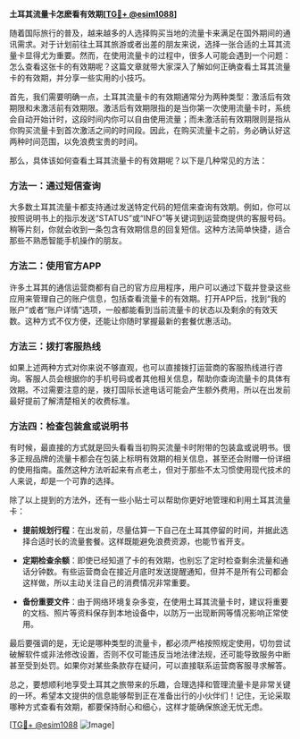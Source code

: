 **土耳其流量卡怎麽看有效期[[TG💪+ @esim1088](https://t.me/s/esim1088)]**

随着国际旅行的普及，越来越多的人选择购买当地的流量卡来满足在国外期间的通讯需求。对于计划前往土耳其旅游或者出差的朋友来说，选择一张合适的土耳其流量卡显得尤为重要。然而，在使用流量卡的过程中，很多人可能会遇到一个问题：怎么查看这张卡的有效期呢？这篇文章就带大家深入了解如何正确查看土耳其流量卡的有效期，并分享一些实用的小技巧。

首先，我们需要明确一点，土耳其流量卡的有效期通常分为两种类型：激活后有效期限和未激活前有效期限。激活后有效期限指的是当你第一次使用流量卡时，系统会自动开始计时，这段时间内你可以自由使用流量；而未激活前有效期限则是指从你购买流量卡到首次激活之间的时间段。因此，在购买流量卡之前，务必确认好这两种时间范围，以免浪费宝贵的时间。

那么，具体该如何查看土耳其流量卡的有效期呢？以下是几种常见的方法：

### 方法一：通过短信查询

大多数土耳其流量卡都支持通过发送特定代码的短信来查询有效期。例如，你可以按照说明书上的指示发送“STATUS”或“INFO”等关键词到运营商提供的客服号码。稍等片刻，你就会收到一条包含有效期信息的回复短信。这种方法简单快捷，适合那些不熟悉智能手机操作的朋友。

### 方法二：使用官方APP

许多土耳其的通信运营商都有自己的官方应用程序，用户可以通过下载并登录这些应用来管理自己的账户信息，包括查看流量卡的有效期。打开APP后，找到“我的账户”或者“账户详情”选项，一般都能看到当前流量卡的状态以及剩余的有效天数。这种方式不仅方便，还能让你随时掌握最新的套餐优惠活动。

### 方法三：拨打客服热线

如果上述两种方式对你来说不够直观，也可以直接拨打运营商的客服热线进行咨询。客服人员会根据你的手机号码或者其他相关信息，帮助你查询流量卡的具体有效期。不过需要注意的是，拨打国际长途电话可能会产生额外费用，所以在出发前最好提前了解清楚相关的收费标准。

### 方法四：检查包装盒或说明书

有时候，最直接的方式就是回头看看当初购买流量卡时附带的包装盒或说明书。很多正规品牌的流量卡都会在包装上标明有效期的相关信息，甚至还会附赠一份详细的使用指南。虽然这种方法听起来有点老土，但对于那些不太习惯使用现代技术的人来说，却是一个可靠的选择。

除了以上提到的方法外，还有一些小贴士可以帮助你更好地管理和利用土耳其流量卡：

- **提前规划行程**：在出发前，尽量估算一下自己在土耳其停留的时间，并据此选择合适时长的流量套餐。这样既能避免浪费资源，也能节省开支。
  
- **定期检查余额**：即使已经知道了卡的有效期，也别忘了定时检查剩余流量和通话分钟数。有些运营商会在接近月底时发送提醒通知，但并不是所有公司都会这样做，所以主动关注自己的消费情况非常重要。

- **备份重要文件**：由于网络环境复杂多变，在使用土耳其流量卡时，建议将重要的文档、照片等资料保存到本地设备中，以防万一出现断网等情况影响正常使用。

最后要强调的是，无论是哪种类型的流量卡，都必须严格按照规定使用，切勿尝试破解软件或非法修改设置，否则不仅可能违反当地法律法规，还可能导致服务中断甚至受到处罚。如果你对某些条款存在疑问，可以直接联系运营商客服寻求解答。

总之，要想顺利地享受土耳其之旅带来的乐趣，合理选择和管理流量卡是非常关键的一环。希望本文提供的信息能够帮到正在准备出行的小伙伴们！记住，无论采取哪种方式查看有效期，都要保持耐心和细心，这样才能确保旅途无忧无虑。

[[TG💪+ @esim1088](https://t.me/s/esim1088) ![Image](https://i.postimg.cc/4NQfJmqS/Snipaste-2025-05-13-00-14-12.png)]